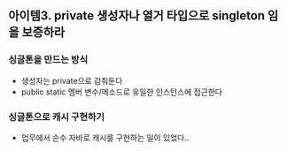 ## 아이템3. private 생성자나 열거 타입으로 singleton 임을 보증하라



### 싱글톤을 만드는 방식

- 생성자는 private으로 감춰둔다
- public static 멤버 변수/메소드로 유일한 인스턴스에 접근한다





### 싱글톤으로 캐시 구현하기

- 업무에서 순수 자바로 캐시를 구현하는 일이 있었다..
